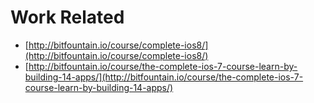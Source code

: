 # Work Related #
  - [http://bitfountain.io/course/complete-ios8/](http://bitfountain.io/course/complete-ios8/)
  - [http://bitfountain.io/course/the-complete-ios-7-course-learn-by-building-14-apps/](http://bitfountain.io/course/the-complete-ios-7-course-learn-by-building-14-apps/)